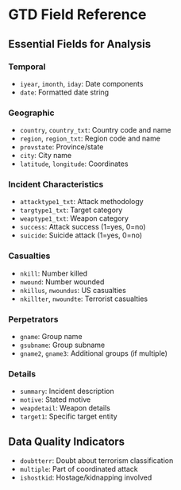 # GTD Field Reference

## Essential Fields for Analysis

### Temporal
- `iyear`, `imonth`, `iday`: Date components
- `date`: Formatted date string

### Geographic
- `country`, `country_txt`: Country code and name
- `region`, `region_txt`: Region code and name
- `provstate`: Province/state
- `city`: City name
- `latitude`, `longitude`: Coordinates

### Incident Characteristics
- `attacktype1_txt`: Attack methodology
- `targtype1_txt`: Target category
- `weaptype1_txt`: Weapon category
- `success`: Attack success (1=yes, 0=no)
- `suicide`: Suicide attack (1=yes, 0=no)

### Casualties
- `nkill`: Number killed
- `nwound`: Number wounded
- `nkillus`, `nwoundus`: US casualties
- `nkillter`, `nwoundte`: Terrorist casualties

### Perpetrators
- `gname`: Group name
- `gsubname`: Group subname
- `gname2`, `gname3`: Additional groups (if multiple)

### Details
- `summary`: Incident description
- `motive`: Stated motive
- `weapdetail`: Weapon details
- `target1`: Specific target entity

## Data Quality Indicators
- `doubtterr`: Doubt about terrorism classification
- `multiple`: Part of coordinated attack
- `ishostkid`: Hostage/kidnapping involved
